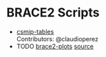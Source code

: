 # BRACE2 Scripts

- [csmip-tables](csmip-tables) \
  Contributors: @claudioperez
- TODO [brace2-plots](brace2-plots) [source](https://stackoverflow.com/questions/35851201/how-can-i-share-matplotlib-style)

